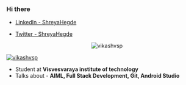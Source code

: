 ### Hi there


- [LinkedIn - ShreyaHegde](https://www.linkedin.com/in/shreya--hegde--/)

- [Twitter - ShreyaHegde](https://twitter.com/__shreya__hegde)


  <p align="center"> <img src="https://komarev.com/ghpvc/?username=shreyahegde18&label=Profile%20views&color=0e75b6&style=flat" alt="vikashvsp" /> </p>
  
  <p align="center"> <a href="https://github.com/ryo-ma/github-profile-trophy">
<img src="https://github-profile-trophy.vercel.app/?username=shreyahegde18&theme=darkhub" alt="vikashvsp" /></a> </p>
<!--   <img align="right" alt="Coder" width="500" src="https://camo.githubusercontent.com/9afefcbff89a66b497e623146404d0e0d51fd46d9cd4039f8580a339a2ad9cbc/68747470733a2f2f6d69726f2e6d656469756d2e636f6d2f6d61782f323830302f312a4255376630324c655165454c7a747178613865436d772e676966"> -->

- Student at **Visvesvaraya institute of technology**
- Talks about - **AIML, Full Stack Development, Git, Android Studio**


